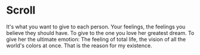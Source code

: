 ---
---

# Scroll

It's what you want to give to each person.
Your feelings, the feelings you believe they should have.
To give to the one you love her greatest dream.
To give her the ultimate emotion:
The feeling of total life, the vision of all the world's colors at once.
That is the reason for my existence.
